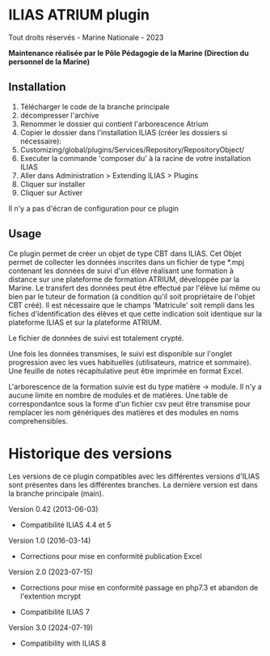 ILIAS ATRIUM plugin
================================

Tout droits réservés - Marine Nationale - 2023

**Maintenance réalisée par le Pôle Pédagogie de la Marine (Direction du personnel de la Marine)**

Installation
------------
1. Télécharger le code de la branche principale
2. décompresser l'archive
3. Renommer le dossier qui contient l'arborescence Atrium
4. Copier le dossier dans l'installation ILIAS (créer les dossiers si nécessaire):
5. Customizing/global/plugins/Services/Repository/RepositoryObject/
6. Executer la commande 'composer du' à la racine de votre installation ILIAS
7. Aller dans Administration > Extending ILIAS > Plugins
8. Cliquer sur installer
9. Cliquer sur Activer

Il n'y a pas d'écran de configuration pour ce plugin

Usage
-----
Ce plugin permet de créer un objet de type CBT dans ILIAS.
Cet Objet permet de collecter les données inscrites dans un fichier de type *.mpj contenant les données de suivi d'un élève réalisant une formation à distance sur une plateforme de formation ATRIUM, développée par la Marine.
Le transfert des données peut être effectué par l'élève lui même ou bien par le tuteur de formation (à condition qu'il soit propriétaire de l'objet CBT créé).
Il est nécessaire que le champs 'Matricule' soit rempli dans les fiches d'identification des élèves et que cette indication soit identique sur la plateforme ILIAS et sur la plateforme ATRIUM.

Le fichier de données de suivi est totalement crypté.

Une fois les données transmises, le suivi est disponible sur l'onglet progression avec les vues habituelles (utilisateurs, matrice et sommaire).
Une feuille de notes récapitulative peut être imprimée en format Excel.

L'arborescence de la formation suivie est du type matière -> module. Il n'y a aucune limite en nombre de modules et de matières.
Une table de correspondantce sous la forme d'un fichier csv peut être transmise pour remplacer les nom génériques des matières et des modules en noms comprehensibles.


Historique des versions
===============

Les versions de ce plugin compatibles avec les différentes versions d'ILIAS sont présentes dans les différentes branches. La dernière version est dans la branche principale (main).

Version 0.42 (2013-06-03)
* Compatibilité ILIAS 4.4 et 5
  
Version 1.0 (2016-03-14)
* Corrections pour mise en conformité publication Excel
  
Version 2.0 (2023-07-15)
* Corrections pour mise en conformité passage en php7.3 et abandon de l'extention mcrypt
  
* Compatibilité ILIAS 7
  
Version 3.0 (2024-07-19)
* Compatibility with ILIAS 8
